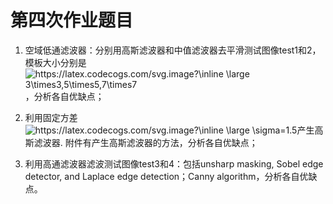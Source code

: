 # 第四次作业题目

1. 空域低通滤波器：分别用高斯滤波器和中值滤波器去平滑测试图像test1和2，模板大小分别是<img src="https://latex.codecogs.com/svg.image?\inline&space;\large&space;3\times3,5\times5,7\times7" title="https://latex.codecogs.com/svg.image?\inline \large 3\times3,5\times5,7\times7" />，分析各自优缺点；

2. 利用固定方差<img src="https://latex.codecogs.com/svg.image?\inline&space;\large&space;\sigma=1.5" title="https://latex.codecogs.com/svg.image?\inline \large \sigma=1.5" />产生高斯滤波器. 附件有产生高斯滤波器的方法，分析各自优缺点；

3. 利用高通滤波器滤波测试图像test3和4：包括unsharp masking, Sobel edge detector, and Laplace edge detection；Canny algorithm，分析各自优缺点。

